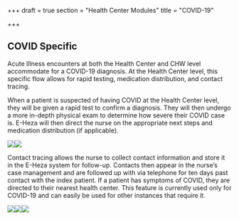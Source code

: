 +++
draft = true
section = "Health Center Modules"
title = "COVID-19"

+++
## **COVID Specific**

Acute Illness encounters at both the Health Center and CHW level accommodate for a COVID-19 diagnosis. At the Health Center level, this specific flow allows for rapid testing, medication distribution, and contact tracing.

When a patient is suspected of having COVID at the Health Center level, they will be given a rapid test to confirm a diagnosis. They will then undergo a more in-depth physical exam to determine how severe their COVID case is. E-Heza will then direct the nurse on the appropriate next steps and medication distribution (if applicable).

![](/uploads/yes.png)![](/uploads/ammox.png)

Contact tracing allows the nurse to collect contact information and store it in the E-Heza system for follow-up. Contacts then appear in the nurse’s case management and are followed up with via telephone for ten days past contact with the index patient. If a patient has symptoms of COVID, they are directed to their nearest health center. This feature is currently used only for COVID-19 and can easily be used for other instances that require it.

![](/uploads/contract-tracing.png)![](/uploads/contact-tracing-copy.png)![](/uploads/case-management-health-center.png)